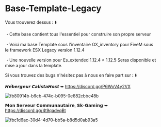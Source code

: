 # Base-Template-Legacy

Vous trouverez dessus : ⬇️

・Cette base contient tous l'essentiel pour construire son propre serveur

・Voici ma base Template sous l'inventaire OX_inventory pour FiveM sous le framework ESX Legacy version 1.12.4

・Une nouvelle version pour Es_extended 1.12.4 > 1.12.5 Seras disponible et mise a jour dans la template.

Si vous trouvez des bugs n'hésitez pas à nous en faire part sur : ⬇️

𝙃𝙚́𝙗𝙚𝙧𝙜𝙚𝙪𝙧 𝘾𝙖𝙡𝙞𝙨𝙩𝙖𝙃𝙤𝙨𝙩 ➥ https://discord.gg/P6WxV4y2VX

![fb80914b-b6cb-474c-b095-0e882cbbc48b](https://github.com/user-attachments/assets/dafa4679-fbfb-4fcb-b471-9ea27e4b7040)


𝗠𝗼𝗻 𝗦𝗲𝗿𝘃𝗲𝘂𝗿 𝗖𝗼𝗺𝗺𝘂𝗻𝗮𝘂𝘁𝗮𝗶𝗿𝗲, 𝗦𝗸-𝗚𝗮𝗺𝗶𝗻𝗴 ➥ https://discord.gg/4t9qadvqBt

![fbc1d6ac-30d4-4d70-bb5a-b8d5d0ab93a5](https://github.com/user-attachments/assets/bfba9285-6a5e-43e9-abcd-5e040ddc875a)

